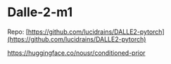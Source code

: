 # Dalle-2-m1
Repo: [https://github.com/lucidrains/DALLE2-pytorch](https://github.com/lucidrains/DALLE2-pytorch)

https://huggingface.co/nousr/conditioned-prior
